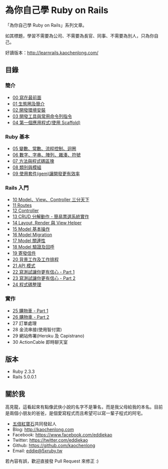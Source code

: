 # 為你自己學 Ruby on Rails

「為你自己學 Ruby on Rails」系列文章。

如其標題，學習不需要為公司、不需要為長官、同事、不需要為別人，只為你自己。

好讀版本：http://learnrails.kaochenlong.com/

## 目錄

### 簡介

- [00 寫在最前面](chapter00-about.md)
- [01 生態圈及簡介](chapter01-ecosystem-and-introduction.md)
- [02 開發環境安裝](chapter02-environment-setup.md)
- [03 開發工具與常用命令列指令](chapter03-command-line-tools.md)
- [04 第一個應用程式(使用 Scaffold)](chapter04-your-first-rails-application.md)

### Ruby 基本

- [05 變數、常數、流程控制、迴圈](chapter05-ruby-basic-1.md)
- [06 數字、字串、陣列、雜湊、符號](chapter06-ruby-basic-2.md)
- [07 方法與程式碼區塊](chapter07-ruby-basic-3.md)
- [08 類別與模組](chapter08-ruby-basic-4.md)
- [09 使用套件(gem)讓開發更有效率](chapter09-using-gems.md)

### Rails 入門

- [10 Model、View、Controller 三分天下](chapter10-mvc.md)
- [11 Routes](chapter11-routes.md)
- [12 Controller](chapter12-controllers.md)
- [13 CRUD 分解動作 - 簡易票選系統實作](chapter13-crud.md)
- [14 Layout, Render 與 View Helper](chapter14-layout-render-and-view-helper.md)
- [15 Model 基本操作](chapter15-model-basic.md)
- [16 Model Migration](chapter16-model-migration.md)
- [17 Model 關連性](chapter17-model-relationship.md)
- [18 Model 驗證及回呼](chapter18-model-validation-and-callback.md)
- [19 寄發信件](chapter19-send-email.md)
- [20 背景工作及工作排程](chapter20-background-job.md)
- [21 API 模式](chapter21-api-mode.md)
- [22 寫測試讓你更有信心 - Part 1](chapter22-testing-with-rspec-part-1.md)
- [23 寫測試讓你更有信心 - Part 2](chapter23-testing-with-rspec-part-2.md)
- [24 程式碼整理](chapter24-organize-your-code.md)

### 實作

- [25 購物車 - Part 1](chapter25-shopping-cart-part-1.md)
- [26 購物車 - Part 2](chapter26-shopping-cart-part-2.md)
- 27 訂單處理
- 28 金流串接(使用智付寶)
- 29 網站佈署(Heroku 及 Capistrano)
- 30 ActionCable 即時聊天室

## 版本

- Ruby 2.3.3
- Rails 5.0.0.1

## 關於我

高見龍，這看起來有點像武俠小說的名字不是筆名，而是我父母給我的本名。目前是兩個小朋友的爸爸，是個愛寫程式而且希望可以寫一輩子程式的阿宅。

* [五倍紅寶石](https://5xruby.tw)共同發起人
* Blog: <http://kaochenlong.com>
* Facebook: <https://www.facebook.com/eddiekao>
* Twitter: <https://twitter.com/eddiekao>
* Github: <https://github.com/kaochenlong>
* Email: eddie@5xruby.tw

若內容有誤，歡迎直接發 Pull Request 來修正 :)


